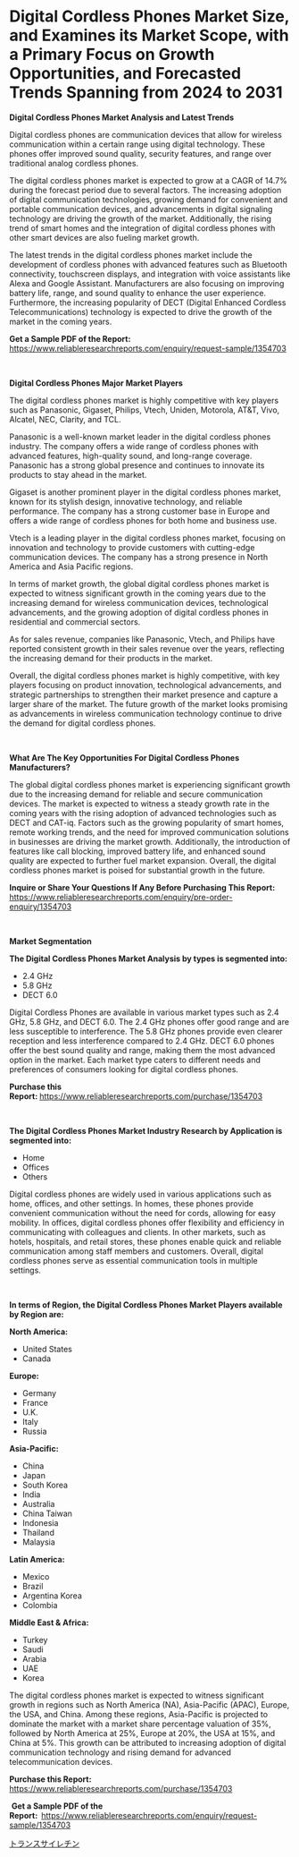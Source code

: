 <p><h1>Digital Cordless Phones Market Size, and Examines its Market Scope, with a Primary Focus on Growth Opportunities, and Forecasted Trends Spanning from 2024 to 2031</h1></p><p><strong>Digital Cordless Phones Market Analysis and Latest Trends</strong></p>
<p><p>Digital cordless phones are communication devices that allow for wireless communication within a certain range using digital technology. These phones offer improved sound quality, security features, and range over traditional analog cordless phones.</p><p>The digital cordless phones market is expected to grow at a CAGR of 14.7% during the forecast period due to several factors. The increasing adoption of digital communication technologies, growing demand for convenient and portable communication devices, and advancements in digital signaling technology are driving the growth of the market. Additionally, the rising trend of smart homes and the integration of digital cordless phones with other smart devices are also fueling market growth.</p><p>The latest trends in the digital cordless phones market include the development of cordless phones with advanced features such as Bluetooth connectivity, touchscreen displays, and integration with voice assistants like Alexa and Google Assistant. Manufacturers are also focusing on improving battery life, range, and sound quality to enhance the user experience. Furthermore, the increasing popularity of DECT (Digital Enhanced Cordless Telecommunications) technology is expected to drive the growth of the market in the coming years.</p></p>
<p><strong>Get a Sample PDF of the Report:&nbsp;</strong> <a href="https://www.reliableresearchreports.com/enquiry/request-sample/1354703">https://www.reliableresearchreports.com/enquiry/request-sample/1354703</a></p>
<p>&nbsp;</p>
<p><strong>Digital Cordless Phones Major Market Players</strong></p>
<p><p>The digital cordless phones market is highly competitive with key players such as Panasonic, Gigaset, Philips, Vtech, Uniden, Motorola, AT&T, Vivo, Alcatel, NEC, Clarity, and TCL. </p><p>Panasonic is a well-known market leader in the digital cordless phones industry. The company offers a wide range of cordless phones with advanced features, high-quality sound, and long-range coverage. Panasonic has a strong global presence and continues to innovate its products to stay ahead in the market.</p><p>Gigaset is another prominent player in the digital cordless phones market, known for its stylish design, innovative technology, and reliable performance. The company has a strong customer base in Europe and offers a wide range of cordless phones for both home and business use.</p><p>Vtech is a leading player in the digital cordless phones market, focusing on innovation and technology to provide customers with cutting-edge communication devices. The company has a strong presence in North America and Asia Pacific regions.</p><p>In terms of market growth, the global digital cordless phones market is expected to witness significant growth in the coming years due to the increasing demand for wireless communication devices, technological advancements, and the growing adoption of digital cordless phones in residential and commercial sectors.</p><p>As for sales revenue, companies like Panasonic, Vtech, and Philips have reported consistent growth in their sales revenue over the years, reflecting the increasing demand for their products in the market. </p><p>Overall, the digital cordless phones market is highly competitive, with key players focusing on product innovation, technological advancements, and strategic partnerships to strengthen their market presence and capture a larger share of the market. The future growth of the market looks promising as advancements in wireless communication technology continue to drive the demand for digital cordless phones.</p></p>
<p>&nbsp;</p>
<p><strong>What Are The Key Opportunities For Digital Cordless Phones Manufacturers?</strong></p>
<p><p>The global digital cordless phones market is experiencing significant growth due to the increasing demand for reliable and secure communication devices. The market is expected to witness a steady growth rate in the coming years with the rising adoption of advanced technologies such as DECT and CAT-iq. Factors such as the growing popularity of smart homes, remote working trends, and the need for improved communication solutions in businesses are driving the market growth. Additionally, the introduction of features like call blocking, improved battery life, and enhanced sound quality are expected to further fuel market expansion. Overall, the digital cordless phones market is poised for substantial growth in the future.</p></p>
<p><strong>Inquire or Share Your Questions If Any Before Purchasing This Report:</strong> <a href="https://www.reliableresearchreports.com/enquiry/pre-order-enquiry/1354703">https://www.reliableresearchreports.com/enquiry/pre-order-enquiry/1354703</a></p>
<p>&nbsp;</p>
<p><strong>Market Segmentation</strong></p>
<p><strong>The Digital Cordless Phones Market Analysis by types is segmented into:</strong></p>
<p><ul><li>2.4 GHz</li><li>5.8 GHz</li><li>DECT 6.0</li></ul></p>
<p><p>Digital Cordless Phones are available in various market types such as 2.4 GHz, 5.8 GHz, and DECT 6.0. The 2.4 GHz phones offer good range and are less susceptible to interference. The 5.8 GHz phones provide even clearer reception and less interference compared to 2.4 GHz. DECT 6.0 phones offer the best sound quality and range, making them the most advanced option in the market. Each market type caters to different needs and preferences of consumers looking for digital cordless phones.</p></p>
<p><strong>Purchase this Report:&nbsp;</strong><a href="https://www.reliableresearchreports.com/purchase/1354703">https://www.reliableresearchreports.com/purchase/1354703</a></p>
<p>&nbsp;</p>
<p><strong>The Digital Cordless Phones Market Industry Research by Application is segmented into:</strong></p>
<p><ul><li>Home</li><li>Offices</li><li>Others</li></ul></p>
<p><p>Digital cordless phones are widely used in various applications such as home, offices, and other settings. In homes, these phones provide convenient communication without the need for cords, allowing for easy mobility. In offices, digital cordless phones offer flexibility and efficiency in communicating with colleagues and clients. In other markets, such as hotels, hospitals, and retail stores, these phones enable quick and reliable communication among staff members and customers. Overall, digital cordless phones serve as essential communication tools in multiple settings.</p></p>
<p>&nbsp;</p>
<p><strong>In terms of Region, the Digital Cordless Phones Market Players available by Region are:</strong></p>
<p>
    <p> <strong> North America: </strong>
        <ul>
            <li>United States</li>
            <li>Canada</li>
        </ul>
        </p> 
    <p> <strong> Europe: </strong>
        <ul>
            <li>Germany</li>
            <li>France</li>
            <li>U.K.</li>
            <li>Italy</li>
            <li>Russia</li>
        </ul>
        </p> 
    <p> <strong> Asia-Pacific: </strong>
        <ul>
            <li>China</li>
            <li>Japan</li>
            <li>South Korea</li>
            <li>India</li>
            <li>Australia</li>
            <li>China Taiwan</li>
            <li>Indonesia</li>
            <li>Thailand</li>
            <li>Malaysia</li>
        </ul>
        </p> 
    <p> <strong> Latin America: </strong>
        <ul>
            <li>Mexico</li>
            <li>Brazil</li>
            <li>Argentina Korea</li>
            <li>Colombia</li>
        </ul>
        </p> 
    <p> <strong> Middle East & Africa: </strong>
        <ul>
            <li>Turkey</li>
            <li>Saudi</li>
            <li>Arabia</li>
            <li>UAE</li>
            <li>Korea</li>
        </ul>
    </p>
    </p>
<p><p>The digital cordless phones market is expected to witness significant growth in regions such as North America (NA), Asia-Pacific (APAC), Europe, the USA, and China. Among these regions, Asia-Pacific is projected to dominate the market with a market share percentage valuation of 35%, followed by North America at 25%, Europe at 20%, the USA at 15%, and China at 5%. This growth can be attributed to increasing adoption of digital communication technology and rising demand for advanced telecommunication devices.</p></p>
<p><strong>Purchase this Report: </strong><a href="https://www.reliableresearchreports.com/purchase/1354703">https://www.reliableresearchreports.com/purchase/1354703</a></p>
<p>&nbsp;<strong>Get a Sample PDF of the Report:&nbsp;&nbsp;</strong><a href="https://www.reliableresearchreports.com/enquiry/request-sample/1354703">https://www.reliableresearchreports.com/enquiry/request-sample/1354703</a></p>
<p><strong></strong></p>
<p><p><a href="https://github.com/Sophiaard2003/Market-Research-Report-List-1/blob/main/12092956265.md">トランスサイレチン</a></p></p>